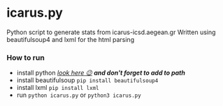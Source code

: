 # icarus.py
Python script to generate stats from icarus-icsd.aegean.gr
Written using beautifulsoup4 and lxml for the html parsing

### How to run
* install python [*look here 😉*](https://www.python.org/downloads/) ***and don't forget to add to path***
* install beautifulsoup `pip install beautifulsoup4`
* install lxml `pip install lxml`
* run `python icarus.py` or `python3 icarus.py`
